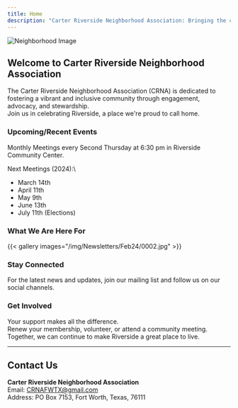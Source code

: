 ```yaml
---
title: Home
description: "Carter Riverside Neighborhood Association: Bringing the community together since 1995."
---
```


![Neighborhood Image](/img/CRNAcover.jpg)

## Welcome to Carter Riverside Neighborhood Association

The Carter Riverside Neighborhood Association (CRNA) is dedicated to fostering a vibrant and inclusive community through engagement, advocacy, and stewardship.\
Join us in celebrating Riverside, a place we're proud to call home.

### Upcoming/Recent Events

Monthly Meetings every Second Thursday at 6:30 pm in Riverside Community Center.

Next Meetings (2024):\
* March 14th
* April 11th
* May 9th
* June 13th
* July 11th (Elections)

### What We Are Here For

{{< gallery images="/img/Newsletters/Feb24/0002.jpg" >}}

### Stay Connected

For the latest news and updates, join our mailing list and follow us on our social channels.

### Get Involved

Your support makes all the difference.\
 Renew your membership, volunteer, or attend a community meeting.\
Together, we can continue to make Riverside a great place to live.

---

## Contact Us

**Carter Riverside Neighborhood Association**  
Email: [CRNAFWTX@gmail.com](mailto:CRNAFWTX@gmail.com)  
Address: PO Box 7153, Fort Worth, Texas, 76111
